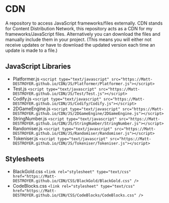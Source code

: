# CDN
A repository to access JavaScript frameworks/files externally.
CDN stands for Content Distribution Network, this repository acts as a CDN for my frameworks/JavaScript files. Alternatively you can download the files and manually include them in your project. (This means you will either not receive updates or have to download the updated version each time an update is made to a file.)

## JavaScript Libraries
- Platformer.js `<script type="text/javascript" src="https://Matt-DESTROYER.github.io/CDN/JS/Platformer/Platformer.js"></script>`
- Test.js `<script type="text/javascript" src="https://Matt-DESTROYER.github.io/CDN/JS/Test/Test.js"></script>`
- Codify.js `<script type="text/javascript" src="https://Matt-DESTROYER.github.io/CDN/JS/Codify/Codify.js"></script>`
- 2DGameEngine.js `<script type="text/javascript" src="https://Matt-DESTROYER.github.io/CDN/JS/2DGameEngine/2DGameEngine.js"></script>`
- StringNumber.js `<script type="text/javascript" src="https://Matt-DESTROYER.github.io/CDN/JS/StringNumber/StringNumber.js"></script>`
- Randomiser.js `<script type="text/javascript" src="https://Matt-DESTROYER.github.io/CDN/JS/Randomiser/Randomiser.js"></script>`
- Tokeniser.js `<script type="text/javascript" src="https://Matt-DESTROYER.github.io/CDN/JS/Tokeniser/Tokeniser.js"></script>`

## Stylesheets
- BlackGold.css `<link rel="stylesheet" type="text/css" href="https://Matt-DESTROYER.github.io/CDN/CSS/BlackGold/BlackGold.css" />`
- CodeBlocks.css `<link rel="stylesheet" type="text/css" href="https://Matt-DESTROYER.github.io/CDN/CSS/CodeBlocks/CodeBlocks.css" />`
